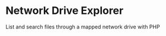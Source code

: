 Network Drive Explorer
===========================

List and search files through a mapped network drive with PHP
